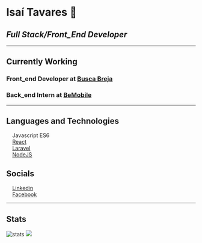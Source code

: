  # **Isaí Tavares** 👾

## *Full Stack/Front_End Developer*
______________
## **Currently Working**

### Front_end Developer at [Busca Breja](https://www.facebook.com/buscabrejaOficial)
### Back_end Intern at [BeMobile](https://www.facebook.com/bemobile.tech)


____________________________

## **Languages and Technologies**

<img src="https://upload.wikimedia.org/wikipedia/commons/thumb/9/99/Unofficial_JavaScript_logo_2.svg/480px-Unofficial_JavaScript_logo_2.svg.png" height='12px' width='12px'> Javascript ES6
<br/>
<img src="https://cdn.auth0.com/blog/react-js/react.png" height='12px' width='12px' > [React](https://pt-br.reactjs.org)
<br/>
<img src="https://upload.wikimedia.org/wikipedia/commons/thumb/9/9a/Laravel.svg/250px-Laravel.svg.png" height='12px' width='12px'> [Laravel](https://laravel.com)
<br/>
<img src="https://img.icons8.com/color/452/nodejs.png" height='12px' width='12px'> [NodeJS](https://nodejs.org/en/)
<br/>

## **Socials**

<img src="https://image.flaticon.com/icons/png/512/174/174857.png" height='12px' width='12px'> [Linkedin](https://www.linkedin.com/in/isaí-tavares-vieira-86aa331b3/) 
<br/>
<img src="https://upload.wikimedia.org/wikipedia/commons/thumb/c/cd/Facebook_logo_%28square%29.png/900px-Facebook_logo_%28square%29.png" height='12px' width='12px'> [Facebook](https://www.facebook.com/Izzyvieira97/)
_________

## **Stats**

<img src="https://github-readme-stats.vercel.app/api?username=isaitavares&hide=contribs,issues,prs&count_private=true&show_icons=true&theme=synthwave&layout=compact" alt="stats">
<img src="https://github-readme-stats.vercel.app/api/top-langs/?username=isaitavares&theme=synthwave&layout=compact&langs_count=5">

